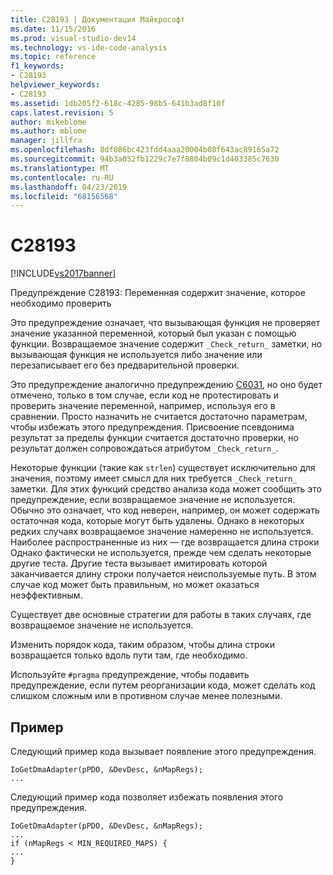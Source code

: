 ```yaml
---
title: C28193 | Документация Майкрософт
ms.date: 11/15/2016
ms.prod: visual-studio-dev14
ms.technology: vs-ide-code-analysis
ms.topic: reference
f1_keywords:
- C28193
helpviewer_keywords:
- C28193
ms.assetid: 1db205f2-618c-4285-98b5-641b3ad8f10f
caps.latest.revision: 5
author: mikeblome
ms.author: mblome
manager: jillfra
ms.openlocfilehash: 8df086bc423fdd4aaa20004b08f643ac89165a72
ms.sourcegitcommit: 94b3a052fb1229c7e7f8804b09c1d403385c7630
ms.translationtype: MT
ms.contentlocale: ru-RU
ms.lasthandoff: 04/23/2019
ms.locfileid: "68156568"
---
```

# <a name="c28193"></a>C28193
[!INCLUDE[vs2017banner](../includes/vs2017banner.md)]

Предупреждение C28193: Переменная содержит значение, которое необходимо проверить  
  
 Это предупреждение означает, что вызывающая функция не проверяет значение указанной переменной, который был указан с помощью функции. Возвращаемое значение содержит `_Check_return_` заметки, но вызывающая функция не используется либо значение или перезаписывает его без предварительной проверки.  
  
 Это предупреждение аналогично предупреждению [C6031](../code-quality/c6031.md), но оно будет отмечено, только в том случае, если код не протестировать и проверить значение переменной, например, используя его в сравнении. Просто назначить не считается достаточно параметрам, чтобы избежать этого предупреждения. Присвоение псевдонима результат за пределы функции считается достаточно проверки, но результат должен сопровождаться атрибутом `_Check_return_`.  
  
 Некоторые функции (такие как `strlen`) существует исключительно для значения, поэтому имеет смысл для них требуется `_Check_return_` заметки. Для этих функций средство анализа кода может сообщить это предупреждение, если возвращаемое значение не используется. Обычно это означает, что код неверен, например, он может содержать остаточная кода, которые могут быть удалены. Однако в некоторых редких случаях возвращаемое значение намеренно не используется. Наиболее распространенные из них — где возвращается длина строки Однако фактически не используется, прежде чем сделать некоторые другие теста. Другие теста вызывает имитировать которой заканчивается длину строки получается неиспользуемые путь. В этом случае код может быть правильным, но может оказаться неэффективным.  
  
 Существует две основные стратегии для работы в таких случаях, где возвращаемое значение не используется.  
  
 Изменить порядок кода, таким образом, чтобы длина строки возвращается только вдоль пути там, где необходимо.  
  
 Используйте `#pragma` предупреждение, чтобы подавить предупреждение, если путем реорганизации кода, может сделать код слишком сложным или в противном случае менее полезными.  
  
## <a name="example"></a>Пример  
 Следующий пример кода вызывает появление этого предупреждения.  
  
```  
IoGetDmaAdapter(pPDO, &DevDesc, &nMapRegs);  
...  
```  
  
 Следующий пример кода позволяет избежать появления этого предупреждения.  
  
```  
IoGetDmaAdapter(pPDO, &DevDesc, &nMapRegs);  
...  
if (nMapRegs < MIN_REQUIRED_MAPS) {  
...  
}  
```
